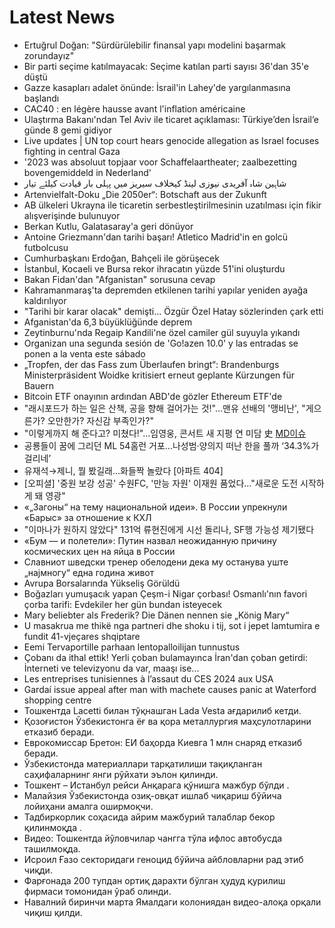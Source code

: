 # Latest News
-  Ertuğrul Doğan: "Sürdürülebilir finansal yapı modelini başarmak zorundayız"
-  Bir parti seçime katılmayacak: Seçime katılan parti sayısı 36'dan 35'e düştü
-  Gazze kasapları adalet önünde: İsrail'in Lahey'de yargılanmasına başlandı
-  CAC40 : en légère hausse avant l'inflation américaine
-  Ulaştırma Bakanı'ndan Tel Aviv ile ticaret açıklaması: Türkiye’den İsrail’e günde 8 gemi gidiyor
-  Live updates | UN top court hears genocide allegation as Israel focuses fighting in central Gaza
-  '2023 was absoluut topjaar voor Schaffelaartheater; zaalbezetting bovengemiddeld in Nederland'
-  شاہین شاہ آفریدی نیوزی لینڈ کیخلاف سیریز میں پہلی بار قیادت کیلئے تیار
-  Artenvielfalt-Doku „Die 2050er“: Botschaft aus der Zukunft
-  AB ülkeleri Ukrayna ile ticaretin serbestleştirilmesinin uzatılması için fikir alışverişinde bulunuyor
-  Berkan Kutlu, Galatasaray'a geri dönüyor
-  Antoine Griezmann'dan tarihi başarı! Atletico Madrid'in en golcü futbolcusu
-  Cumhurbaşkanı Erdoğan, Bahçeli ile görüşecek
-  İstanbul, Kocaeli ve Bursa rekor ihracatın yüzde 51'ini oluşturdu
-  Bakan Fidan'dan "Afganistan" sorusuna cevap
-  Kahramanmaraş'ta depremden etkilenen tarihi yapılar yeniden ayağa kaldırılıyor
-  "Tarihi bir karar olacak" demişti... Özgür Özel Hatay sözlerinden çark etti
-  Afganistan'da 6,3 büyüklüğünde deprem
-  Zeytinburnu'nda Regaip Kandili'ne özel camiler gül suyuyla yıkandı
-  Organizan una segunda sesión de 'Go!azen 10.0' y las entradas se ponen a la venta este sábado
-  „Tropfen, der das Fass zum Überlaufen bringt“: Brandenburgs Ministerpräsident Woidke kritisiert erneut geplante Kürzungen für Bauern
-  Bitcoin ETF onayının ardından ABD'de gözler Ethereum ETF'de
-  "래시포드가 하는 일은 산책, 공을 향해 걸어가는 것!"…맨유 선배의 '맹비난', "게으른가? 오만한가? 자신감 부족인가?"
-  "이렇게까지 해 준다고? 미쳤다!"…임영웅, 콘서트 새 지평 연 미담 史 [MD이슈](종합)
-  공룡들이 꿈에 그리던 ML 54홈런 거포…나성범·양의지 떠난 한을 풀까 ‘34.3%가 걸리네’
-  유재석→제니, 뭘 봤길래…화들짝 놀랐다 [아파트 404]
-  [오피셜] '중원 보강 성공' 수원FC, '만능 자원' 이재원 품었다..."새로운 도전 시작하게 돼 영광"
-  «„Загоны“ на тему национальной идеи». В России упрекнули «Барыс» за отношение к КХЛ
-  "이마나가 원하지 않았다" 131억 류현진에게 시선 돌리나, SF행 가능성 제기됐다
-  «Бум — и полетели»: Путин назвал неожиданную причину космических цен на яйца в России
-  Славниот шведски тренер обелодени дека му останува уште „најмногу“ една година живот
-  Avrupa Borsalarında Yükseliş Görüldü
-  Boğazları yumuşacık yapan Çeşm-i Nigar çorbası! Osmanlı'nın favori çorba tarifi: Evdekiler her gün bundan isteyecek
-  Mary beliebter als Frederik? Die Dänen nennen sie „König Mary“
-  U masakrua me thikë nga partneri dhe shoku i tij, sot i jepet lamtumira e fundit 41-vjeçares shqiptare
-  Eemi Tervaportille parhaan lentopalloilijan tunnustus
-  Çobanı da ithal ettik! Yerli çoban bulamayınca İran'dan çoban getirdi: İnterneti ve televizyonu da var, maaşı ise...
-  Les entreprises tunisiennes à l’assaut du CES 2024 aux USA
-  Gardaí issue appeal after man with machete causes panic at Waterford shopping centre
-  Тошкентда Lacetti билан тўқнашган Lada Vesta ағдарилиб кетди.
-  Қозоғистон Ўзбекистонга ёғ ва қора металлургия маҳсулотларини етказиб беради.
-  Еврокомиссар Бретон: ЕИ баҳорда Киевга 1 млн снаряд етказиб беради.
-  Ўзбекистонда материаллари тарқатилиши тақиқланган саҳифаларнинг янги рўйхати эълон қилинди.
-  Тошкент – Истанбул рейси Анқарага қўнишга мажбур бўлди .
-  Малайзия Ўзбекистонда озиқ-овқат ишлаб чиқариш бўйича лойиҳани амалга оширмоқчи.
-  Тадбиркорлик соҳасида айрим мажбурий талаблар бекор қилинмоқда .
-  Видео: Тошкентда йўловчилар чангга тўла ифлос автобусда ташилмоқда.
-  Исроил Ғазо секторидаги геноцид бўйича айбловларни рад этиб чиқди.
-  Фарғонада 200 тупдан ортиқ дарахти бўлган ҳудуд қурилиш фирмаси томонидан ўраб олинди.
-  Навалний биринчи марта Ямалдаги колониядан видео-алоқа орқали чиқиш қилди.
